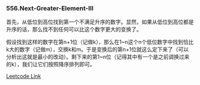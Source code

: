 ### 556.Next-Greater-Element-III

首先，从低位到高位找到第一个不满足升序的数字。显然，如果从低位到高位都是升序的话，那么找不到任何可以比这个数字更大的变换了。

假设找到这样的数字在第n+1位（记做k），那么在1\~n这个n个低位数字中找到恰比k大的数字（记做m），交换k和m。于是变换后的第n+1位就这么定下来了（可以分析出这就是最小的改动）。剩下来的第1~n位（记得其中有一个是之前调换过来的k），我们让它们按照降序排列即可。


[Leetcode Link](https://leetcode.com/problems/next-greater-element-iii)